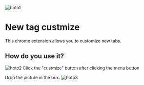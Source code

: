 ![hoto1](https://raw.github.com/rihitosan/new-tab-custmize/main/hoto1.png)
# New tag custmize
This chrome extension allows you to customize new tabs.

## How do you use it?
![hoto2](https://raw.github.com/rihitosan/new-tab-custmize/main/hoto2.png)
Click the "custmize" button after clicking the menu button


Drop the picture in the box.
![hoto3](https://raw.github.com/rihitosan/new-tab-custmize/main/hoto3.png)

